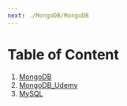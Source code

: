 ```yaml
---
next: ./MongoDB/MongoDB
---
```


# Table of Content

1. [MongoDB](./MongoDB/MongoDB)
2. [MongoDB_Udemy](./MongoDB/MongoDB_Udemy)
3. [MySQL](./MySQL)
